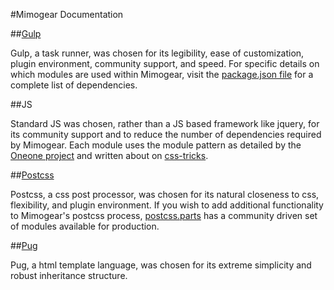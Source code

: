 #Mimogear Documentation

##[Gulp](http://gulpjs.com/)

Gulp, a task runner, was chosen for its legibility, ease of customization, plugin environment, community support, and speed. For specific details on which modules are used within Mimogear, visit the [package.json file](https://github.com/mimoduo/Mimogear/blob/master/package.json) for a complete list of dependencies.

##JS

Standard JS was chosen, rather than a JS based framework like jquery, for its community support and to reduce the number of dependencies required by Mimogear. Each module uses the module pattern as detailed by the [Oneone project](https://github.com/mimoduo/Oneone) and written about on [css-tricks](https://css-tricks.com/how-do-you-structure-javascript-the-module-pattern-edition/).

##[Postcss](http://postcss.org/)

Postcss, a css post processor, was chosen for its natural closeness to css, flexibility, and plugin environment. If you wish to add additional functionality to Mimogear's postcss process, [postcss.parts](http://postcss.parts/) has a community driven set of modules available for production.

##[Pug](https://pugjs.org/api/getting-started.html)

Pug, a html template language, was chosen for its extreme simplicity and robust inheritance structure.
